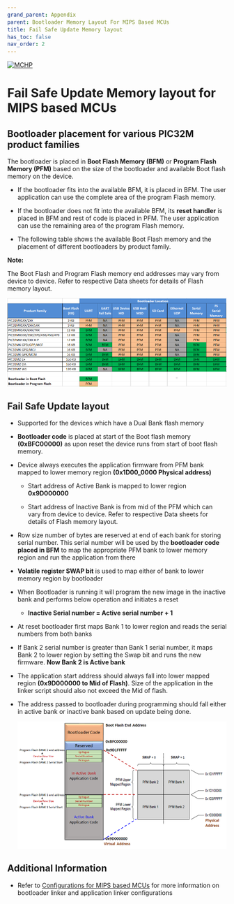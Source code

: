 ```yaml
---
grand_parent: Appendix
parent: Bootloader Memory Layout For MIPS Based MCUs
title: Fail Safe Update Memory layout
has_toc: false
nav_order: 2
---
```


[![MCHP](https://www.microchip.com/ResourcePackages/Microchip/assets/dist/images/logo.png)](https://www.microchip.com)

# Fail Safe Update Memory layout for MIPS based MCUs

## Bootloader placement for various PIC32M product families

The bootloader is placed in **Boot Flash Memory (BFM)** or **Program Flash Memory (PFM)** based on the size of the bootloader and available Boot flash memory on the device.

- If the bootloader fits into the available BFM, it is placed in BFM. The user application can use the complete area of the program Flash memory.

- If the bootloader does not fit into the available BFM, its **reset handler** is placed in BFM and rest of code is placed in PFM. The user application can use the remaining area of the program Flash memory.

- The following table shows the available Boot Flash memory and the placement of different bootloaders by product family.

**Note:**

The Boot Flash and Program Flash memory end addresses may vary from device to device. Refer to respective Data sheets for details of Flash memory layout.

<p align="center">
    <img src = "../../docs/images/bootloader_placement.png"/>
</p>

## Fail Safe Update layout

- Supported for the devices which have a Dual Bank flash memory

- **Bootloader code** is placed at start of the Boot flash memory **(0xBFC00000)** as upon reset the device runs from start of boot flash memory.

- Device always executes the application firmware from PFM bank mapped to lower memory region **(0x1D00_0000 Physical address)**
    - Start address of Active Bank is mapped to lower region **0x9D000000**

    - Start address of Inactive Bank is from mid of the PFM which can vary from device to device. Refer to respective Data sheets for details of Flash memory layout.

- Row size number of bytes are reserved at end of each bank for storing serial number. This serial number will be used by the **bootloader code placed in BFM** to map the appropriate PFM bank to lower memory region and run the application from there

- **Volatile register SWAP bit** is used to map either of bank to lower memory region by bootloader

- When Bootloader is running it will program the new image in the inactive bank and performs below operation and initiates a reset
    - **Inactive Serial number = Active serial number + 1**

- At reset bootloader first maps Bank 1 to lower region and reads the serial numbers from both banks

- If Bank 2 serial number is greater than Bank 1 serial number, it maps Bank 2 to lower region by setting the Swap bit and runs the new firmware. **Now Bank 2 is Active bank**

- The application start address should always fall into lower mapped region **(0x9D000000 to Mid of Flash)**. Size of the application in the linker script should also not exceed the Mid of flash.

- The address passed to bootloader during programming should fall either in active bank or inactive bank based on update being done.

    <p align="center">
        <img src = "./images/mips_fail_safe_update_memory_layout.png"/>
    </p>

## Additional Information

- Refer to [Configurations for MIPS based MCUs](./mips_configurations.md) for more information on bootloader linker and application linker configurations
